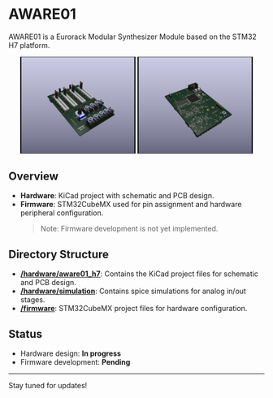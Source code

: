 # AWARE01

AWARE01 is a Eurorack Modular Synthesizer Module based on the STM32 H7 platform.

<p align="center">
  <img src="hardware/aware01_h7/export/rev1/aware01_h7_rev1-0_top.png" width="45%" />
  <img src="hardware/aware01_h7/export/rev1/aware01_h7_rev1-0_back.png" width="45%" />
</p>

## Overview
- **Hardware**: KiCad project with schematic and PCB design.  
- **Firmware**: STM32CubeMX used for pin assignment and hardware peripheral configuration.  
  > Note: Firmware development is not yet implemented.

## Directory Structure
- [**/hardware/aware01_h7**](/hardware/aware01_h7): Contains the KiCad project files for schematic and PCB design.  
- [**/hardware/simulation**](/hardware/simulation): Contains spice simulations for analog in/out stages.  
- [**/firmware**](/firmware): STM32CubeMX project files for hardware configuration.  

## Status
- Hardware design: **In progress**  
- Firmware development: **Pending**

---

Stay tuned for updates!
